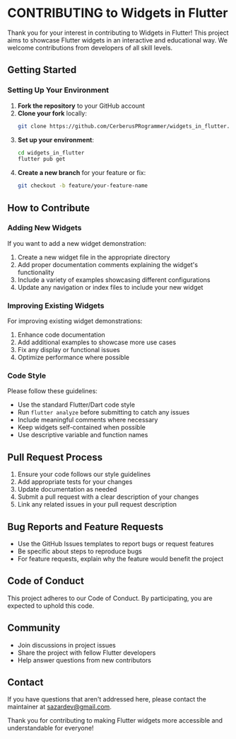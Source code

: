 # CONTRIBUTING to Widgets in Flutter

Thank you for your interest in contributing to Widgets in Flutter! This project aims to showcase Flutter widgets in an interactive and educational way. We welcome contributions from developers of all skill levels.

## Getting Started

### Setting Up Your Environment

1. **Fork the repository** to your GitHub account
2. **Clone your fork** locally:
   ```bash
   git clone https://github.com/CerberusPRogrammer/widgets_in_flutter.git
   ```
3. **Set up your environment**:
   ```bash
   cd widgets_in_flutter
   flutter pub get
   ```
4. **Create a new branch** for your feature or fix:
   ```bash
   git checkout -b feature/your-feature-name
   ```

## How to Contribute

### Adding New Widgets

If you want to add a new widget demonstration:

1. Create a new widget file in the appropriate directory
2. Add proper documentation comments explaining the widget's functionality
3. Include a variety of examples showcasing different configurations
4. Update any navigation or index files to include your new widget

### Improving Existing Widgets

For improving existing widget demonstrations:

1. Enhance code documentation
2. Add additional examples to showcase more use cases
3. Fix any display or functional issues
4. Optimize performance where possible

### Code Style

Please follow these guidelines:

- Use the standard Flutter/Dart code style
- Run `flutter analyze` before submitting to catch any issues
- Include meaningful comments where necessary
- Keep widgets self-contained when possible
- Use descriptive variable and function names

## Pull Request Process

1. Ensure your code follows our style guidelines
2. Add appropriate tests for your changes
3. Update documentation as needed
4. Submit a pull request with a clear description of your changes
5. Link any related issues in your pull request description

## Bug Reports and Feature Requests

- Use the GitHub Issues templates to report bugs or request features
- Be specific about steps to reproduce bugs
- For feature requests, explain why the feature would benefit the project

## Code of Conduct

This project adheres to our Code of Conduct. By participating, you are expected to uphold this code.

## Community

- Join discussions in project issues
- Share the project with fellow Flutter developers
- Help answer questions from new contributors

## Contact

If you have questions that aren't addressed here, please contact the maintainer at sazardev@gmail.com.

Thank you for contributing to making Flutter widgets more accessible and understandable for everyone!